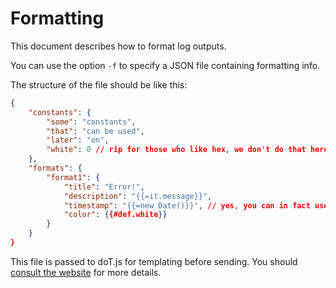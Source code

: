 # Formatting
This document describes how to format log outputs.

You can use the option `-f` to specify a JSON file containing formatting info.

The structure of the file should be like this:
```json
{
    "constants": {
        "some": "constants",
        "that": "can be used",
        "later": "on",
        "white": 0 // rip for those who like hex, we don't do that here
    },
    "formats": {
        "format1": {
            "title": "Error!",
            "description": "{{=it.message}}",
            "timestamp": "{{=new Date()}}", // yes, you can in fact use JS
            "color": {{#def.white}}
        }
    }
}
```

This file is passed to doT.js for templating before sending. You should [consult the website](http://olado.github.io/doT/) for more details.